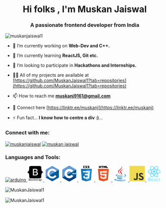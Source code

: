 <h1 align="center">Hi folks , I'm Muskan Jaiswal</h1>
<h3 align="center">A passionate frontend developer from India</h3>

<p align="left"> <img src="https://komarev.com/ghpvc/?username=muskanjaiswal1&label=Profile%20views&color=0e75b6&style=flat" alt="muskanjaiswal1" /> </p>

- 🔭 I’m currently working on **Web-Dev and C++.**

- 🌱 I’m currently learning **ReactJS, Git etc.**

- 👯 I’m looking to participate in **Hackathons and Internships.**

- 👨‍💻 All of my projects are available at [https://github.com/MuskanJaiswal1?tab=repositories](https://github.com/MuskanJaiswal1?tab=repositories)

- 📫 How to reach me **muskanj9161@gmail.com**

- 📄 Connect here [https://linktr.ee/muskanj](https://linktr.ee/muskanj)

- ⚡ Fun fact... **I know how to centre a div :)**...

<h3 align="left">Connect with me:</h3>
<p align="left">
<a href="https://linkedin.com/in/muskan-jais" target="blank"><img align="center" src="https://raw.githubusercontent.com/rahuldkjain/github-profile-readme-generator/master/src/images/icons/Social/linked-in-alt.svg" alt="muskanjaiswal" height="30" width="40" /></a>
<a href="https://www.hackerrank.com/muskanj9161" target="blank"><img align="center" src="https://raw.githubusercontent.com/rahuldkjain/github-profile-readme-generator/master/src/images/icons/Social/hackerrank.svg" alt="muskan jaiswal" height="30" width="40" /></a>
</p>

<h3 align="left">Languages and Tools:</h3>

<p align="left"> <a href="https://www.arduino.cc/" target="_blank" rel="noreferrer"> <img src="https://cdn.worldvectorlogo.com/logos/arduino-1.svg" alt="arduino" width="50" height="50"/> </a> <a href="https://getbootstrap.com" target="_blank" rel="noreferrer"> <img src="https://raw.githubusercontent.com/devicons/devicon/master/icons/bootstrap/bootstrap-plain-wordmark.svg" alt="bootstrap" width="50" height="50"/> </a> <a href="https://www.cprogramming.com/" target="_blank" rel="noreferrer"> <img src="https://raw.githubusercontent.com/devicons/devicon/master/icons/c/c-original.svg" alt="c" width="50" height="50"/> </a> <a href="https://www.w3schools.com/cpp/" target="_blank" rel="noreferrer"> <img src="https://raw.githubusercontent.com/devicons/devicon/master/icons/cplusplus/cplusplus-original.svg" alt="cplusplus" width="50" height="50"/> </a> <a href="https://www.w3schools.com/css/" target="_blank" rel="noreferrer"> <img src="https://raw.githubusercontent.com/devicons/devicon/master/icons/css3/css3-original-wordmark.svg" alt="css3" width="50" height="50"/> </a> <a href="https://www.w3.org/html/" target="_blank" rel="noreferrer"> <img src="https://raw.githubusercontent.com/devicons/devicon/master/icons/html5/html5-original-wordmark.svg" alt="html5" width="50" height="50"/> </a> <a href="https://www.java.com" target="_blank" rel="noreferrer"> <img src="https://raw.githubusercontent.com/devicons/devicon/master/icons/java/java-original.svg" alt="java" width="50" height="50"/> </a> <a href="https://developer.mozilla.org/en-US/docs/Web/JavaScript" target="_blank" rel="noreferrer"> <img src="https://raw.githubusercontent.com/devicons/devicon/master/icons/javascript/javascript-original.svg" alt="javascript" width="50" height="50"/> </a> <a href="https://reactjs.org/" target="_blank" rel="noreferrer"> <img src="https://raw.githubusercontent.com/devicons/devicon/master/icons/react/react-original-wordmark.svg" alt="react" width="50" height="50"/> </a> </p>

<p><img align="center" src="https://github-readme-stats.vercel.app/api/top-langs?username=MuskanJaiswal1&show_icons=true&locale=en&layout=compact" alt="MuskanJaiswal1" /></p>

<p><img align="center" src="https://github-readme-streak-stats.herokuapp.com/?user=MuskanJaiswal1&" alt="MuskanJaiswal1" /></p>
